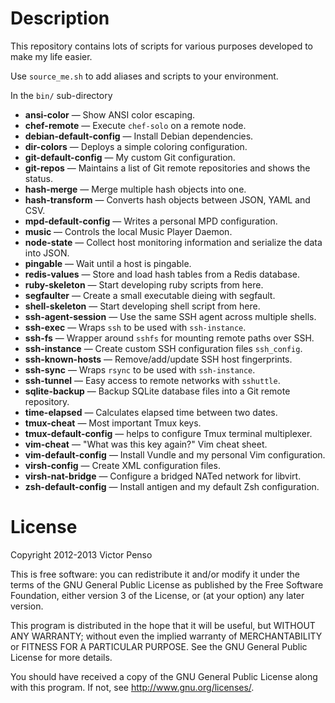 Description
===========

This repository contains lots of scripts for various purposes 
developed to make my life easier.

Use `source_me.sh` to add aliases and scripts to your environment.

In the `bin/` sub-directory

* **ansi-color** — Show ANSI color escaping.
* **chef-remote** —  Execute `chef-solo` on a remote node.
* **debian-default-config** — Install Debian dependencies.
* **dir-colors** — Deploys a simple coloring configuration.
* **git-default-config** — My custom Git configuration.
* **git-repos** — Maintains a list of Git remote repositories and 
  shows the status.
* **hash-merge** — Merge multiple hash objects into one.
* **hash-transform** — Converts hash objects between JSON, YAML and CSV.
* **mpd-default-config** — Writes a personal MPD configuration.
* **music** — Controls the local Music Player Daemon.
* **node-state** — Collect host monitoring information and 
  serialize the data into JSON.   
* **pingable** — Wait until a host is pingable.
* **redis-values** — Store and load hash tables from a Redis database.
* **ruby-skeleton** — Start developing ruby scripts from here.
* **segfaulter** — Create a small executable dieing with segfault.
* **shell-skeleton** — Start developing shell script from here.
* **ssh-agent-session** — Use the same SSH agent across multiple 
shells.
* **ssh-exec** — Wraps `ssh` to be used with `ssh-instance`.
* **ssh-fs** — Wrapper around `sshfs` for mounting remote paths
over SSH.
* **ssh-instance** — Create custom SSH configuration files `ssh_config`.
* **ssh-known-hosts** — Remove/add/update SSH host fingerprints.
* **ssh-sync** — Wraps `rsync` to be used with `ssh-instance`.
* **ssh-tunnel** — Easy access to remote networks with `sshuttle`.
* **sqlite-backup** — Backup SQLite database files into a Git 
remote repository.
* **time-elapsed** — Calculates elapsed time between two dates.
* **tmux-cheat** — Most important Tmux keys.
* **tmux-default-config** — helps to configure Tmux terminal
  multiplexer.
* **vim-cheat** — "What was this key again?" Vim cheat sheet. 
* **vim-default-config** — Install Vundle and my personal Vim configuration.
* **virsh-config** — Create XML configuration files. 
* **virsh-nat-bridge** — Configure a bridged NATed network for libvirt.
* **zsh-default-config** — Install antigen and my default Zsh 
  configuration.

License
=======

Copyright 2012-2013 Victor Penso

This is free software: you can redistribute it
and/or modify it under the terms of the GNU General Public
License as published by the Free Software Foundation,
either version 3 of the License, or (at your option) any
later version.

This program is distributed in the hope that it will be
useful, but WITHOUT ANY WARRANTY; without even the implied
warranty of MERCHANTABILITY or FITNESS FOR A PARTICULAR
PURPOSE. See the GNU General Public License for more details.

You should have received a copy of the GNU General Public
License along with this program. If not, see 
<http://www.gnu.org/licenses/>.
